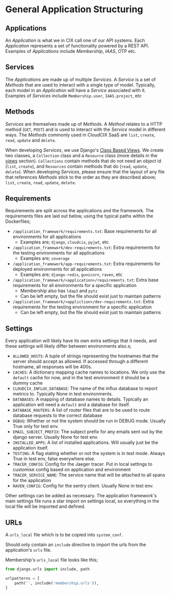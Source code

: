 # General Application Structuring

## Applications
An *Application* is what we in CIX call one of our API systems.
Each *Application* represents a set of functionality powered by a REST API.
Examples of *Applications* include *Membership*, *IAAS*, OTP etc.

## Services
The *Applications* are made up of multiple *Services*.
A *Service* is a set of *Methods* that are used to interact with a single type of model.
Typically, each model in an *Application* will have a *Service* associated with it.
Examples of *Services* include `Membership.user`, `IAAS.project`, etc

## Methods
*Services* are themselves made up of *Methods*.
A *Method* relates to a HTTP method (`GET`, `POST`) and is used to interact with the *Service* model in different ways.
The *Methods* commonly used in CloudCIX SaaS are `list`, `create`, `read`, `update` and `delete`.

When developing *Services*, we use Django's [Class Based Views](https://docs.djangoproject.com/en/2.0/topics/class-based-views/).
We create two classes, a `Collection` class and a `Resource` class (more details in the [views](/layout/views) section).
`Collections` contain methods that do not need an object id (`list`, `create`), and `Resources` contain methods that do (`read`, `update`, `delete`).
When developing *Services*, please ensure that the layout of any file that references *Methods* stick to the order as they are described above; `list`, `create`, `read`, `update`, `delete`.

## Requirements
Requirements are split across the applications and the framework.
The requirements files are laid out below, using the typical paths within the Dockerfiles;

- `/application_framework/requirements.txt`: Base requirements for all environments for all applications
    - Examples are; `django`, `cloudcix`, `pyjwt`, etc
- `/application_framework/dev-requirements.txt`: Extra requirements for the testing environments for all applications
    - Examples are; `coverage`
- `/application_framework/app-requirements.txt`: Extra requirements for deployed environments for all applications
    - Examples are; `django-redis`, `gunicorn`, `raven`, etc
- `/application_framework/<application>/requirements.txt`: Extra base requirements for all environments for a specific application
    - Membership also has `ldap3` and `pytz`
    - Can be left empty, but the file should exist just to maintain patterns
- `/application_framework/<appliction>/dev-requirements.txt`: Extra requirements for the testing environment for a specific application
    - Can be left empty, but the file should exist just to maintain patterns

## Settings
Every application will likely have its own extra settings that it needs, and these settings will likely differ between environments also.s;

- `ALLOWED_HOSTS`: A tuple of strings representing the hostnames that the server should accept as allowed. If accessed through a different hostname, all responses will be 400s.
- `CACHES`: A dictionary mapping cache names to locations. We only use the `default` cache for now, and in the test environment it should be a dummy cache
- `CLOUDCIX_INFLUX_DATABASE`: The name of the influx database to report metrics to. Typically None in test environments.
- `DATABASES`: A mapping of database names to details. Typically an application will need a `default` and a database for itself.
- `DATABASE_ROUTERS`: A list of router files that are to be used to route database requests to the correct database
- `DEBUG`: Whether or not the system should be run in DEBUG mode. Usually True only for test env.
- `EMAIL_SUBJECT_PREFIX`: The subject prefix for any emails sent out by the django server. Usually None for test env.
- `INSTALLED_APPS`: A list of installed applications. Will usually just be the application itself.
- `TESTING`: A flag stating whether or not the system is in test mode. Always True in test env, false everywhere else.
- `TRACER_CONFIG`: Config for the Jaeger tracer. Put in local settings to customise config based on application and environment
- `TRACER_SERVICE_NAME`: The service name that will be attached to all spans for the application
- `RAVEN_CONFIG`: Config for the sentry client. Usually None in test env.

Other settings can be added as necessary. The application framework's main settings file runs a star import on settings local, so everything in the local file will be imported and defined.

## URLs
A `urls_local` file which is to be copied into `system_conf`.

Should only contain an `include` directive to import the urls from the application's `urls` file.

Membership's `urls_local` file looks like this;

```python
from django.urls import include, path

urlpatterns = [
    path('', include('membership.urls')),
]
```